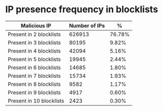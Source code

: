 # IP presence frequency in blocklists
| Malicious IP | Number of IPs | % |
|----|----|----|
| Present in 2 blocklists | 626913 | 76.78% |
| Present in 3 blocklists | 80195 | 9.82% |
| Present in 4 blocklists | 42094 | 5.16% |
| Present in 5 blocklists | 19945 | 2.44% |
| Present in 6 blocklists | 14685 | 1.80% |
| Present in 7 blocklists | 15734 | 1.93% |
| Present in 8 blocklists | 9582 | 1.17% |
| Present in 9 blocklists | 4917 | 0.60% |
| Present in 10 blocklists | 2423 | 0.30% |
